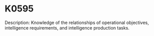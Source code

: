 # K0595
Description: Knowledge of the relationships of operational objectives, intelligence requirements, and intelligence production tasks.
